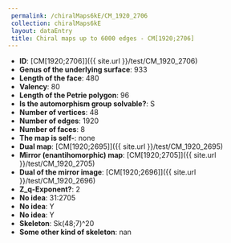```yaml
--- 
 permalink: /chiralMaps6kE/CM_1920_2706 
 collection: chiralMaps6kE
 layout: dataEntry
 title: Chiral maps up to 6000 edges - CM[1920;2706]
---
```


- **ID**: [CM[1920;2706]]({{ site.url }}/test/CM_1920_2706)
- **Genus of the underlying surface**: 933
- **Length of the face**: 480
- **Valency**: 80
- **Length of the Petrie polygon**: 96
- **Is the automorphism group solvable?**: S
- **Number of vertices**: 48
- **Number of edges**: 1920
- **Number of faces**: 8
- **The map is self-**: none
- **Dual map**: [CM[1920;2695]]({{ site.url }}/test/CM_1920_2695)
- **Mirror (enantihomorphic) map**: [CM[1920;2705]]({{ site.url }}/test/CM_1920_2705)
- **Dual of the mirror image**: [CM[1920;2696]]({{ site.url }}/test/CM_1920_2696)
- **Z_q-Exponent?**: 2
- **No idea**:  31:2705
- **No idea**: Y
- **No idea**: Y
- **Skeleton**: Sk(48;7)^20
- **Some other kind of skeleton**: nan
